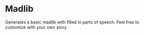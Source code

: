 # Madlib
Generates a basic madlib with filled in parts of speech. Feel free to customize with your own story.
